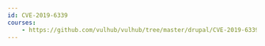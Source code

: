 ```yaml
---
id: CVE-2019-6339
courses:
    - https://github.com/vulhub/vulhub/tree/master/drupal/CVE-2019-6339
---
```

